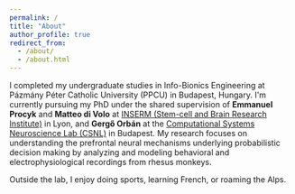 ```yaml
---
permalink: /
title: "About"
author_profile: true
redirect_from: 
  - /about/
  - /about.html
---
```


I completed my undergraduate studies in Info-Bionics Engineering at Pázmány Péter Catholic University (PPCU) in Budapest, Hungary. I'm currently pursuing my PhD under the shared supervision of **Emmanuel Procyk** and **Matteo di Volo** at [INSERM (Stem-cell and Brain Research Institute)](https://sbri.fr/teams/neurobiology-of-executive-functions/) in Lyon, and **Gergő Orbán** at the [Computational Systems Neuroscience Lab (CSNL)](http://golab.wigner.mta.hu/zsombor-ungvarszki/) in Budapest. My research focuses on understanding the prefrontal neural mechanisms underlying probabilistic decision making by analyzing and modeling behavioral and electrophysiological recordings from rhesus monkeys.

Outside the lab, I enjoy doing sports, learning French, or roaming the Alps.

